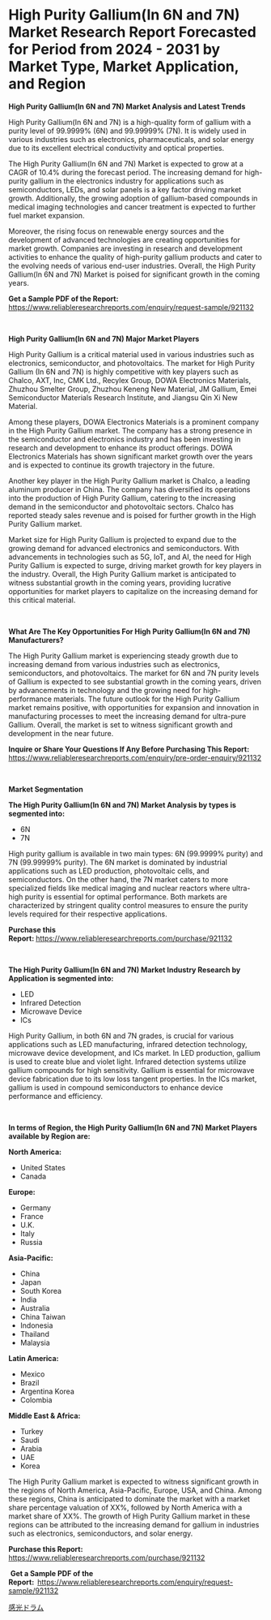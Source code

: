 <p><h1>High Purity Gallium(In 6N and 7N) Market Research Report Forecasted for Period from 2024 -  2031 by Market Type, Market Application, and Region</h1></p><p><strong>High Purity Gallium(In 6N and 7N) Market Analysis and Latest Trends</strong></p>
<p><p>High Purity Gallium(In 6N and 7N) is a high-quality form of gallium with a purity level of 99.9999% (6N) and 99.99999% (7N). It is widely used in various industries such as electronics, pharmaceuticals, and solar energy due to its excellent electrical conductivity and optical properties.</p><p>The High Purity Gallium(In 6N and 7N) Market is expected to grow at a CAGR of 10.4% during the forecast period. The increasing demand for high-purity gallium in the electronics industry for applications such as semiconductors, LEDs, and solar panels is a key factor driving market growth. Additionally, the growing adoption of gallium-based compounds in medical imaging technologies and cancer treatment is expected to further fuel market expansion.</p><p>Moreover, the rising focus on renewable energy sources and the development of advanced technologies are creating opportunities for market growth. Companies are investing in research and development activities to enhance the quality of high-purity gallium products and cater to the evolving needs of various end-user industries. Overall, the High Purity Gallium(In 6N and 7N) Market is poised for significant growth in the coming years.</p></p>
<p><strong>Get a Sample PDF of the Report:&nbsp;</strong> <a href="https://www.reliableresearchreports.com/enquiry/request-sample/921132">https://www.reliableresearchreports.com/enquiry/request-sample/921132</a></p>
<p>&nbsp;</p>
<p><strong>High Purity Gallium(In 6N and 7N) Major Market Players</strong></p>
<p><p>High Purity Gallium is a critical material used in various industries such as electronics, semiconductor, and photovoltaics. The market for High Purity Gallium (In 6N and 7N) is highly competitive with key players such as Chalco, AXT, Inc, CMK Ltd., Recylex Group, DOWA Electronics Materials, Zhuzhou Smelter Group, Zhuzhou Keneng New Material, JM Gallium, Emei Semiconductor Materials Research Institute, and Jiangsu Qin Xi New Material.</p><p>Among these players, DOWA Electronics Materials is a prominent company in the High Purity Gallium market. The company has a strong presence in the semiconductor and electronics industry and has been investing in research and development to enhance its product offerings. DOWA Electronics Materials has shown significant market growth over the years and is expected to continue its growth trajectory in the future.</p><p>Another key player in the High Purity Gallium market is Chalco, a leading aluminum producer in China. The company has diversified its operations into the production of High Purity Gallium, catering to the increasing demand in the semiconductor and photovoltaic sectors. Chalco has reported steady sales revenue and is poised for further growth in the High Purity Gallium market.</p><p>Market size for High Purity Gallium is projected to expand due to the growing demand for advanced electronics and semiconductors. With advancements in technologies such as 5G, IoT, and AI, the need for High Purity Gallium is expected to surge, driving market growth for key players in the industry. Overall, the High Purity Gallium market is anticipated to witness substantial growth in the coming years, providing lucrative opportunities for market players to capitalize on the increasing demand for this critical material.</p></p>
<p>&nbsp;</p>
<p><strong>What Are The Key Opportunities For High Purity Gallium(In 6N and 7N) Manufacturers?</strong></p>
<p><p>The High Purity Gallium market is experiencing steady growth due to increasing demand from various industries such as electronics, semiconductors, and photovoltaics. The market for 6N and 7N purity levels of Gallium is expected to see substantial growth in the coming years, driven by advancements in technology and the growing need for high-performance materials. The future outlook for the High Purity Gallium market remains positive, with opportunities for expansion and innovation in manufacturing processes to meet the increasing demand for ultra-pure Gallium. Overall, the market is set to witness significant growth and development in the near future.</p></p>
<p><strong>Inquire or Share Your Questions If Any Before Purchasing This Report:</strong> <a href="https://www.reliableresearchreports.com/enquiry/pre-order-enquiry/921132">https://www.reliableresearchreports.com/enquiry/pre-order-enquiry/921132</a></p>
<p>&nbsp;</p>
<p><strong>Market Segmentation</strong></p>
<p><strong>The High Purity Gallium(In 6N and 7N) Market Analysis by types is segmented into:</strong></p>
<p><ul><li>6N</li><li>7N</li></ul></p>
<p><p>High purity gallium is available in two main types: 6N (99.9999% purity) and 7N (99.99999% purity). The 6N market is dominated by industrial applications such as LED production, photovoltaic cells, and semiconductors. On the other hand, the 7N market caters to more specialized fields like medical imaging and nuclear reactors where ultra-high purity is essential for optimal performance. Both markets are characterized by stringent quality control measures to ensure the purity levels required for their respective applications.</p></p>
<p><strong>Purchase this Report:&nbsp;</strong><a href="https://www.reliableresearchreports.com/purchase/921132">https://www.reliableresearchreports.com/purchase/921132</a></p>
<p>&nbsp;</p>
<p><strong>The High Purity Gallium(In 6N and 7N) Market Industry Research by Application is segmented into:</strong></p>
<p><ul><li>LED</li><li>Infrared Detection</li><li>Microwave Device</li><li>ICs</li></ul></p>
<p><p>High Purity Gallium, in both 6N and 7N grades, is crucial for various applications such as LED manufacturing, infrared detection technology, microwave device development, and ICs market. In LED production, gallium is used to create blue and violet light. Infrared detection systems utilize gallium compounds for high sensitivity. Gallium is essential for microwave device fabrication due to its low loss tangent properties. In the ICs market, gallium is used in compound semiconductors to enhance device performance and efficiency.</p></p>
<p>&nbsp;</p>
<p><strong>In terms of Region, the High Purity Gallium(In 6N and 7N) Market Players available by Region are:</strong></p>
<p>
    <p> <strong> North America: </strong>
        <ul>
            <li>United States</li>
            <li>Canada</li>
        </ul>
        </p> 
    <p> <strong> Europe: </strong>
        <ul>
            <li>Germany</li>
            <li>France</li>
            <li>U.K.</li>
            <li>Italy</li>
            <li>Russia</li>
        </ul>
        </p> 
    <p> <strong> Asia-Pacific: </strong>
        <ul>
            <li>China</li>
            <li>Japan</li>
            <li>South Korea</li>
            <li>India</li>
            <li>Australia</li>
            <li>China Taiwan</li>
            <li>Indonesia</li>
            <li>Thailand</li>
            <li>Malaysia</li>
        </ul>
        </p> 
    <p> <strong> Latin America: </strong>
        <ul>
            <li>Mexico</li>
            <li>Brazil</li>
            <li>Argentina Korea</li>
            <li>Colombia</li>
        </ul>
        </p> 
    <p> <strong> Middle East & Africa: </strong>
        <ul>
            <li>Turkey</li>
            <li>Saudi</li>
            <li>Arabia</li>
            <li>UAE</li>
            <li>Korea</li>
        </ul>
    </p>
    </p>
<p><p>The High Purity Gallium market is expected to witness significant growth in the regions of North America, Asia-Pacific, Europe, USA, and China. Among these regions, China is anticipated to dominate the market with a market share percentage valuation of XX%, followed by North America with a market share of XX%. The growth of High Purity Gallium market in these regions can be attributed to the increasing demand for gallium in industries such as electronics, semiconductors, and solar energy.</p></p>
<p><strong>Purchase this Report: </strong><a href="https://www.reliableresearchreports.com/purchase/921132">https://www.reliableresearchreports.com/purchase/921132</a></p>
<p>&nbsp;<strong>Get a Sample PDF of the Report:&nbsp;&nbsp;</strong><a href="https://www.reliableresearchreports.com/enquiry/request-sample/921132">https://www.reliableresearchreports.com/enquiry/request-sample/921132</a></p>
<p><strong></strong></p>
<p><p><a href="https://github.com/mreklxf44233/Market-Research-Report-List-1/blob/main/5984159194408.md">感光ドラム</a></p></p>